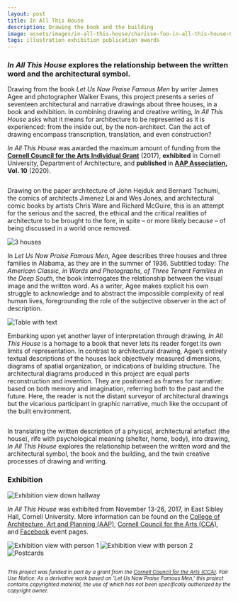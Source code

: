 ```yaml
---
layout: post
title: In All This House
description: Drawing the book and the building
image: assets/images/in-all-this-house/charisse-foo-in-all-this-house-04.jpg
tags: illustration exhibition publication awards
---
```


<h3> <i>In All This House</i> explores the relationship between the written word and the architectural symbol. </h3>

<p> 
Drawing from the book <i>Let Us Now Praise Famous Men</i> by writer James Agee and photographer Walker Evans, this project presents a series of seventeen architectural and narrative drawings about three houses, in a book and exhibition. In combining drawing and creative writing, <i>In All This House</i> asks what it means for architecture to be represented as it is experienced: from the inside out, by the non-architect. Can the act of drawing encompass transcription, translation, and even construction? </p>

<p> <i>In All This House</i> was awarded the maximum amount of funding from the <strong><a href="https://cca.cornell.edu/?p=grants">Cornell Council for the Arts Individual Grant</a></strong> (2017), <strong>exhibited</strong> in Cornell University, Department of Architecture, and <strong> published </strong> in <strong> <a href="https://association.aap.cornell.edu/">AAP Association,</a> Vol. 10</strong> (2020).</p>

<!-- Image Grid -->
<div class="box alt">
	<div class="row 50% uniform">
		<div class="6u"><span class="image fit"><img src="{% link assets/images/in-all-this-house/charisse-foo-in-all-this-house-31.jpg %}" alt="" /></span></div>
		<div class="6u$"><span class="image fit"><img src="{% link assets/images/in-all-this-house/charisse-foo-in-all-this-house-32.jpg %}" alt="" /></span></div>
		<!-- Break -->
	</div>
</div>

<p> Drawing on the paper architecture of John Hejduk and Bernard Tschumi, the comics  of architects Jimenez Lai and Wes Jones, and architectural comic books by artists Chris Ware and Richard McGuire, this is an attempt for the serious and the sacred, the ethical and the critical realities of architecture to be brought to the fore, in spite – or more likely because – of being discussed in a world once removed. </p>

<span class="image fit"><img src="{% link assets/images/in-all-this-house/charisse-foo-in-all-this-house-27.jpg %}" alt="3 houses" /></span>

<p>In <i>Let Us Now Praise Famous Men</i>, Agee describes three houses and three families in Alabama, as they are in the summer of 1936. Subtitled today: <i>The American Classic, in Words and Photographs, of Three Tenant Families in the Deep South,</i> the book interrogates the relationship between the visual image and the written word. As a writer, Agee makes explicit his own struggle to acknowledge and to abstract the impossible complexity of real human lives, foregrounding the role of the subjective observer in the act of description. </p>

<span class="image fit"><img src="{% link assets/images/in-all-this-house/charisse-foo-in-all-this-house-28.jpg %}" alt="Table with text" /></span>

<p>
Embarking upon yet another layer of interpretation through drawing, <i> In All This House</i> is a homage to a book that never lets its reader forget its own limits of representation. In contrast to architectural drawing, Agee’s entirely textual descriptions of the houses lack objectively measured dimensions, diagrams of spatial organization, or indications of building structure. The architectural diagrams produced in this project are equal parts reconstruction and invention. They are positioned as frames for narrative: based on both memory and imagination, referring both to the past and the future. Here, the reader is not the distant surveyor of architectural drawings but the vicarious participant in graphic narrative, much like the occupant of the built environment. </p>

<!-- Image Grid -->
<div class="box alt">
	<div class="row 50% uniform">
		<div class="6u"><span class="image fit"><img src="{% link assets/images/in-all-this-house/charisse-foo-in-all-this-house-07.jpg %}" alt="" /></span></div>
		<div class="6u$"><span class="image fit"><img src="{% link assets/images/in-all-this-house/charisse-foo-in-all-this-house-08.jpg %}" alt="" /></span></div>
		<!-- Break -->
		<div class="6u"><span class="image fit"><img src="{% link assets/images/in-all-this-house/charisse-foo-in-all-this-house-38.jpg %}" alt="" /></span></div>
		<div class="6u$"><span class="image fit"><img src="{% link assets/images/in-all-this-house/charisse-foo-in-all-this-house-39.jpg %}" alt="" /></span></div>
	</div>
</div>

<p> In translating the written description of a physical, architectural artefact (the house), rife with psychological meaning (shelter, home, body), into drawing, <i>In All This House</i> explores the relationship between the written word and the architectural symbol, the book and the building, and the twin creative processes of drawing and writing.  </p>

<h3> Exhibition </h3>
<span class="image fit"><img src="{% link assets/images/in-all-this-house/charisse-foo-in-all-this-house-02.jpg %}" alt="Exhibition view down hallway" /></span>

<p> <i>In All This House</i> was exhibited from November 13-26, 2017, in East Sibley Hall, Cornell University. More information can be found on the <a href="https://aap.cornell.edu/news-events/all-this-house">College of Architecture, Art and Planning (AAP)</a>, <a href="https://cca.cornell.edu/house2017">Cornell Council for the Arts (CCA)</a>, and <a href="https://www.facebook.com/events/145422706061812/">Facebook</a> event pages. </p>

<!-- Full page images -->

<span class="image fit"><img src="{% link assets/images/in-all-this-house/charisse-foo-in-all-this-house-03.jpg %}" alt="Exhibition view with person 1" /></span>
<span class="image fit"><img src="{% link assets/images/in-all-this-house/charisse-foo-in-all-this-house-17.jpg %}" alt="Exhibition view with person 2" /></span>
<span class="image fit"><img src="{% link assets/images/in-all-this-house/charisse-foo-in-all-this-house-01.jpg %}" alt="Postcards" /></span>

<!-- Image Grid -->
<div class="box alt">
	<div class="row 50% uniform">
		<div class="4u"><span class="image fit"><img src="{% link assets/images/in-all-this-house/charisse-foo-in-all-this-house-09.jpg %}" alt="" /></span></div>
		<div class="4u"><span class="image fit"><img src="{% link assets/images/in-all-this-house/charisse-foo-in-all-this-house-20.jpg %}" alt="" /></span></div>
		<div class="4u$"><span class="image fit"><img src="{% link assets/images/in-all-this-house/charisse-foo-in-all-this-house-24.jpg %}" alt="" /></span></div>
    </div>

</div>

<p><small><i>This project was funded in part by a grant from the <a href="https://cca.cornell.edu/">Cornell Council for the Arts (CCA)</a>.  Fair Use Notice: As a derivative work based on 'Let Us Now Praise Famous Men,' this project contains copyrighted material, the use of which has not been specifically authorized by the copyright owner. </i></small></p>
